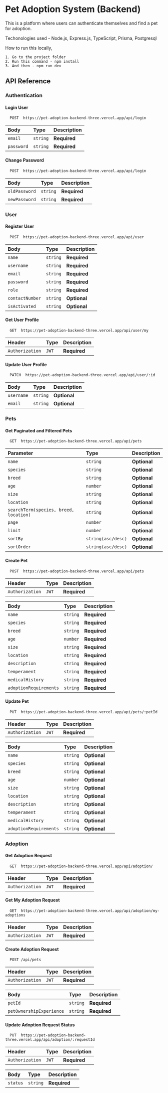 # Pet Adoption System (Backend)

This is a platform where users can authenticate themselves and find a pet for adoption.


Techonologies used - Node.js, Express.js, TypeScript, Prisma, Postgresql


How to run this locally,

    1. Go to the project folder
    2. Run this command - npm install
    3. And then - npm run dev



## API Reference

### Authentication

#### Login User

```http
  POST  https://pet-adoption-backend-three.vercel.app/api/login
```

| Body | Type     | Description                |
| :-------- | :------- | :------------------------- |
| `email` | `string` | **Required** |
| `password` | `string` | **Required** |


#### Change Password

```http
  POST  https://pet-adoption-backend-three.vercel.app/api/login
```

| Body | Type     | Description                |
| :-------- | :------- | :------------------------- |
| `oldPassword` | `string` | **Required** |
| `newPassword` | `string` | **Required** |


### User


#### Register User

```http
  POST  https://pet-adoption-backend-three.vercel.app/api/user
```

| Body | Type     | Description                |
| :-------- | :------- | :------------------------- |
| `name` | `string` | **Required** |
| `username` | `string` | **Required** |
| `email` | `string` | **Required** |
| `password` | `string` | **Required** |
| `role` | `string` | **Required** |
| `contactNumber` | `string` | **Optional** |
| `isActivated` | `string` | **Optional** |



#### Get User Profile

```http
  GET  https://pet-adoption-backend-three.vercel.app/api/user/my
```

| Header | Type     | Description                       |
| :-------- | :------- | :-------------------------------- |
| `Authorization`      | `JWT` | **Required** |



#### Update User Profile

```http
  PATCH  https://pet-adoption-backend-three.vercel.app/api/user/:id
```



| Body | Type     | Description                |
| :-------- | :------- | :------------------------- |
| `username` | `string` | **Optional** |
| `email` | `string` | **Optional** |


### Pets

#### Get Paginated and Filtered Pets

```http
  GET  https://pet-adoption-backend-three.vercel.app/api/pets
```

| Parameter | Type     | Description                |
| :-------- | :------- | :------------------------- |
| `name` | `string` | **Optional** |
| `species` | `string` | **Optional** |
| `breed` | `string` | **Optional** |
| `age` | `number` | **Optional** |
| `size` | `string` | **Optional** |
| `location` | `string` | **Optional** |
| `searchTerm(species, breed, location)` | `string` | **Optional** |
| `page` | `number` | **Optional** |
| `limit` | `number` | **Optional** |
| `sortBy` | `string(asc/desc)` | **Optional** |
| `sortOrder` | `string(asc/desc)` | **Optional** |

#### Create Pet

```http
  POST  https://pet-adoption-backend-three.vercel.app/api/pets
```

| Header | Type     | Description                       |
| :-------- | :------- | :-------------------------------- |
| `Authorization`      | `JWT` | **Required** |

| Body | Type     | Description                |
| :-------- | :------- | :------------------------- |
| `name` | `string` | **Required** |
| `species` | `string` | **Required** |
| `breed` | `string` | **Required** |
| `age` | `number` | **Required** |
| `size` | `string` | **Required** |
| `location` | `string` | **Required** |
| `description` | `string` | **Required** |
| `temperament` | `string` | **Required** |
| `medicalHistory` | `string` | **Required** |
| `adoptionRequirements` | `string` | **Required** |



#### Update Pet

```http
  PUT  https://pet-adoption-backend-three.vercel.app/api/pets/:petId
```

| Header | Type     | Description                       |
| :-------- | :------- | :-------------------------------- |
| `Authorization`      | `JWT` | **Required** |


| Body | Type     | Description                |
| :-------- | :------- | :------------------------- |
| `name` | `string` | **Optional** |
| `species` | `string` | **Optional** |
| `breed` | `string` | **Optional** |
| `age` | `number` | **Optional** |
| `size` | `string` | **Optional** |
| `location` | `string` | **Optional** |
| `description` | `string` | **Optional** |
| `temperament` | `string` | **Optional** |
| `medicalHistory` | `string` | **Optional** |
| `adoptionRequirements` | `string` | **Optional** |


### Adoption

#### Get Adoption Request

```http
  GET  https://pet-adoption-backend-three.vercel.app/api/adoption/
```

| Header | Type     | Description                       |
| :-------- | :------- | :-------------------------------- |
| `Authorization`      | `JWT` | **Required** |


#### Get My Adoption Request

```http
  GET  https://pet-adoption-backend-three.vercel.app/api/adoption/my-adoptions
```

| Header | Type     | Description                       |
| :-------- | :------- | :-------------------------------- |
| `Authorization`      | `JWT` | **Required** |

#### Create Adoption Request

```http
  POST /api/pets
```

| Header | Type     | Description                       |
| :-------- | :------- | :-------------------------------- |
| `Authorization`      | `JWT` | **Required** |

| Body | Type     | Description                |
| :-------- | :------- | :------------------------- |
| `petId` | `string` | **Required** |
| `petOwnershipExperience` | `string` | **Required** |





#### Update Adoption Request Status

```http
  PUT  https://pet-adoption-backend-three.vercel.app/api/adoption/:requestId
```

| Header | Type     | Description                       |
| :-------- | :------- | :-------------------------------- |
| `Authorization`      | `JWT` | **Required** |

| Body | Type     | Description                |
| :-------- | :------- | :------------------------- |
| `status` | `string` | **Required** |
